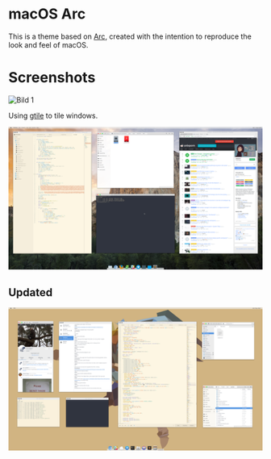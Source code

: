 # macOS Arc

This is a theme based on [Arc](https://github.com/horst3180/arc-theme), created with the intention to reproduce the look and feel of macOS.

# Screenshots

![Bild 1](bild1.png)

Using [gtile](https://github.com/grocid/gtile) to tile windows.

![Bild 2](bild2.png)

## Updated

![Bild 3](screen.png)